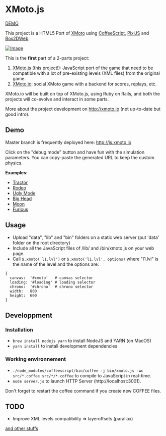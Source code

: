 XMoto.js
========

[DEMO](http://js.xmoto.io)

This project is a HTML5 Port of [XMoto](http://xmoto.tuxfamily.org/) using
[CoffeeScript](http://coffeescript.org), [PixiJS](http://www.pixijs.com)
and [Box2DWeb](https://code.google.com/p/box2dweb/).

[![Image](http://js.xmoto.io/image.jpg)](http://js.xmoto.io)

This is the **first** part of a 2-parts project:
 1. [XMoto.js](https://github.com/MichaelHoste/xmoto.js) (this project!):
    JavaScript port of the game that need to be compatible with a lot of
    pre-existing levels (XML files) from the original game.
 2. [XMoto.io](https://github.com/MichaelHoste/xmoto.io): social XMoto
    game with a backend for scores, replays, etc.

XMoto.io will be built on top of XMoto.js, using Ruby on Rails, and both the
projects will co-evolve and interact in some parts.

More about the project development on http://xmoto.io
(not up-to-date but good intro).

## Demo

Master branch is frequently deployed here: http://js.xmoto.io

Click on the "debug mode" button and have fun with the simulation parameters.
You can copy-paste the generated URL to keep the custom physics.

**Examples:**

 * [Tractor](http://js.xmoto.io/?level=1010&debug=true&debug_physics=false&left_wheel.radius=0.55)
 * [Rodeo](http://js.xmoto.io/?level=1010&debug=true&debug_physics=false&ground.restitution=1.5&left_suspension.lower_translation=-0.5&left_suspension.upper_translation=0.5&left_suspension.back_force=6&left_suspension.rigidity=2&right_suspension.lower_translation=-0.5&right_suspension.upper_translation=0.5&right_suspension.back_force=6&right_suspension.rigidity=1)
 * [Ugly Mode](http://js.xmoto.io/?level=1010&debug=true&debug_physics=true)
 * [Big Head](http://js.xmoto.io/?level=1010&debug=true&debug_physics=true&head.radius=0.7)
 * [Moon](http://js.xmoto.io/?level=1010&debug=true&debug_physics=false&gravity=5)
 * [Furious](http://js.xmoto.io/?level=1010&debug=true&debug_physics=false&moto_acceleration=40&biker_force=10&max_moto_speed=110&gravity=25&left_wheel.friction=10&ground.friction=3)

## Usage

 * Upload "data", "lib" and "bin" folders on a static web server
   (put 'data' folder on the root directory)
 * Include all the JavaScript files of /lib/ and /bin/xmoto.js
   on your web page.
 * Call ```$.xmoto('l1.lvl')``` or ```$.xmoto('l1.lvl', options)```
   where "l1.lvl" is the name of the level and the options are:

```
{
  canvas:  '#xmoto'   # canvas selector
  loading: '#loading' # loading selector
  chrono:  '#chrono'  # chrono selector
  width:   800
  height:  600
}
```

## Developpment

### Installation

 * ```brew install nodejs yarn``` to install NodeJS and YARN (on MacOS)
 * ```yarn install``` to install development dependencies

### Working environnement

 * ```./node_modules/coffeescript/bin/coffee -j bin/xmoto.js -wc src/*.coffee src/*/*.coffee``` to compile
   to JavaScript in real-time.
 * ```node server.js``` to launch HTTP Server (http://localhost:3001).

Don't forget to restart the coffee command if you create new COFFEE files.

## TODO

* Improve XML levels compatibility => layeroffsets (parallax)

[and other stuffs](https://github.com/MichaelHoste/xmoto.js/issues)
